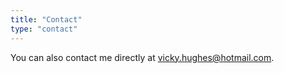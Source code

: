 ```yaml
---
title: "Contact"
type: "contact"
---
```


You can also contact me directly at [vicky.hughes@hotmail.com](vicky.hughes@hotmail.com).